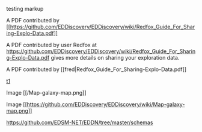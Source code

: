 testing markup

A PDF contributed by [[https://github.com/EDDiscovery/EDDiscovery/wiki/Redfox_Guide_For_Sharing-Explo-Data.pdf]]

A PDF contributed by user Redfox at https://github.com/EDDiscovery/EDDiscovery/wiki/Redfox_Guide_For_Sharing-Explo-Data.pdf gives more details on sharing your exploration data.

A PDF contributed by [[fred|Redfox_Guide_For_Sharing-Explo-Data.pdf]]

[t1](https://docs.google.com/viewer?url=https://github.com/EDDiscovery/EDDiscovery/wiki/Redfox_Guide_For_Sharing-Explo-Data.pdf)

Image [[/Map-galaxy-map.png]]

Image [[https://github.com/EDDiscovery/EDDiscovery/wiki/Map-galaxy-map.png]]

https://github.com/EDSM-NET/EDDN/tree/master/schemas